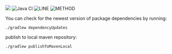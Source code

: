 [![](https://jitpack.io/v/jkatzwinkel/tla-common.svg)](https://jitpack.io/#jkatzwinkel/tla-common)
![Java CI](https://github.com/JKatzwinkel/tla-common/workflows/Java%20CI/badge.svg)
![LINE](https://img.shields.io/badge/line--coverage-93%25-brightgreen.svg)
![METHOD](https://img.shields.io/badge/method--coverage-75%25-yellow.svg)

You can check for the newest version of package dependencies by running:

    ./gradlew dependencyUpdates


publish to local maven repository:

    ./gradlew publishToMavenLocal
